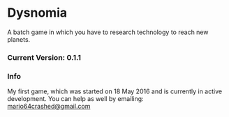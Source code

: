 # Dysnomia
A batch game in which you have to research technology to reach new planets.
### Current Version: 0.1.1

### Info
My first game, which was started on 18 May 2016 and is currently in active development. You can help as well by emailing: mario64crashed@gmail.com
